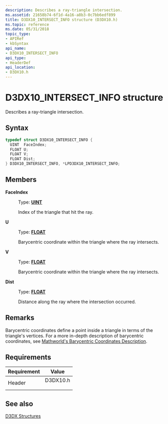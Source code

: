 ```yaml
---
description: Describes a ray-triangle intersection.
ms.assetid: 21658b74-6f1d-4a16-a8b3-0c7bb6edf899
title: D3DX10_INTERSECT_INFO structure (D3DX10.h)
ms.topic: reference
ms.date: 05/31/2018
topic_type: 
- APIRef
- kbSyntax
api_name: 
- D3DX10_INTERSECT_INFO
api_type: 
- HeaderDef
api_location: 
- D3DX10.h
---
```


# D3DX10\_INTERSECT\_INFO structure

Describes a ray-triangle intersection.

## Syntax


```C++
typedef struct D3DX10_INTERSECT_INFO {
  UINT  FaceIndex;
  FLOAT U;
  FLOAT V;
  FLOAT Dist;
} D3DX10_INTERSECT_INFO, *LPD3DX10_INTERSECT_INFO;
```



## Members

<dl> <dt>

**FaceIndex**
</dt> <dd>

Type: **[**UINT**](../winprog/windows-data-types.md)**

</dd> <dd>

Index of the triangle that hit the ray.

</dd> <dt>

**U**
</dt> <dd>

Type: **[**FLOAT**](../winprog/windows-data-types.md)**

</dd> <dd>

Barycentric coordinate within the triangle where the ray intersects.

</dd> <dt>

**V**
</dt> <dd>

Type: **[**FLOAT**](../winprog/windows-data-types.md)**

</dd> <dd>

Barycentric coordinate within the triangle where the ray intersects.

</dd> <dt>

**Dist**
</dt> <dd>

Type: **[**FLOAT**](../winprog/windows-data-types.md)**

</dd> <dd>

Distance along the ray where the intersection occurred.

</dd> </dl>

## Remarks

Barycentric coordinates define a point inside a triangle in terms of the triangle's vertices. For a more in-depth description of barycentric coordinates, see [Mathworld's Barycentric Coordinates Description](https://mathworld.wolfram.com/BarycentricCoordinates.html).

## Requirements



| Requirement | Value |
|-------------------|-------------------------------------------------------------------------------------|
| Header<br/> | <dl> <dt>D3DX10.h</dt> </dl> |



## See also

<dl> <dt>

[D3DX Structures](d3d10-graphics-reference-d3dx10-structures.md)
</dt> </dl>

 

 
